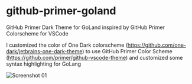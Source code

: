 # github-primer-goland
GitHub Primer Dark Theme for GoLand inspired by GitHub Primer Colorscheme for VSCode

I customized the color of One Dark colorscheme (https://github.com/one-dark/jetbrains-one-dark-theme) to use GitHub Primer Color Scheme (https://github.com/primer/github-vscode-theme) and customized some syntax highlighting for GoLang

![Screenshot 01](https://plugins.jetbrains.com/files/14484/screenshot_22226.png)
